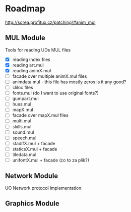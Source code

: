 # Roadmap

http://sorea.profitux.cz/patching/#anim_mul

## MUL Module

Tools for reading UOs MUL files

- [x] reading index files
- [x] reading art.mul
- [x] reading animX.mul
- [ ] facade over multiple animX.mul files
- [ ] animdata.mul - this file has mostly zeros is it any good?
- [ ] cliloc files
- [ ] fonts.mul (do I want to use original fonts?)
- [ ] gumpart.mul
- [ ] hues.mul
- [ ] mapX.mul
- [ ] facade over mapX.mul files
- [ ] multi.mul
- [ ] skills.mul
- [ ] sound.mul
- [ ] speech.mul
- [ ] stadifX.mul + facade
- [ ] staticsX.mul + facade
- [ ] tiledata.mul
- [ ] unifontX.mul + facade (co to za plik?)

## Network Module

UO Network protocol implementation

## Graphics Module


